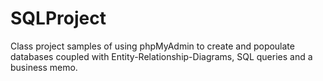 # SQLProject
Class project samples of using phpMyAdmin to create and popoulate databases coupled with Entity-Relationship-Diagrams, SQL queries and a business memo.

